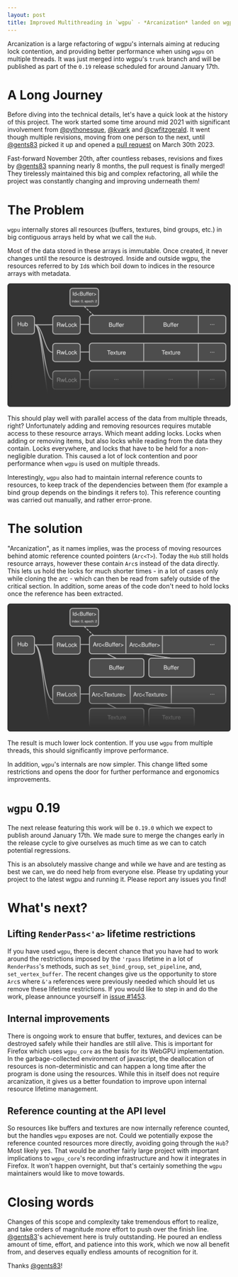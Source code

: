 ```yaml
---
layout: post
title: Improved Multithreading in `wgpu` - *Arcanization* landed on wgpu's trunk.
---
```





Arcanization is a large refactoring of wgpu's internals aiming at reducing lock contention, and providing better performance when using `wgpu` on multiple threads. It was just merged into wgpu's `trunk` branch and will be published as part of the `0.19` release scheduled for around January 17th.

# A Long Journey

Before diving into the technical details, let's have a quick look at the history of this project. The work started some time around mid 2021 with significant involvement from [@pythonesque], [@kvark] and [@cwfitzgerald]. It went though multiple revisions, moving from one person to the next, until [@gents83] picked it up and opened a [pull request][arc-pr] on March 30th 2023.

Fast-forward November 20th, after countless rebases, revisions and fixes by [@gents83] spanning nearly 8 months, the pull request is finally merged! They tirelessly maintained this big and complex refactoring, all while the project was constantly changing and improving underneath them!

# The Problem

`wgpu` internally stores all resources (buffers, textures, bind groups, etc.) in big contiguous arrays held by what we call the `Hub`.

Most of the data stored in these arrays is immutable. Once created, it never changes until the resource is destroyed. Inside and outside wgpu, the resources referred to by `Id`s which boil down to indices in the resource arrays with metadata.

![A simplified diagram showing the Hub and resource arrays](img/arcanization-before.png)

This should play well with parallel access of the data from multiple threads, right? Unfortunately adding and removing resources requires mutable access to these resource arrays. Which meant adding locks. Locks when adding or removing items, but also locks while reading from the data they contain. Locks everywhere, and locks that have to be held for a non-negligible duration. This caused a lot of lock contention and poor performance when `wgpu` is used on multiple threads.

Interestingly, `wgpu` also had to maintain internal reference counts to resources, to keep track of the dependencies between them (for example a bind group depends on the bindings it refers to). This reference counting was carried out manually, and rather error-prone.

# The solution

"Arcanization", as it names implies, was the process of moving resources behind atomic reference counted pointers (`Arc<T>`). Today the `Hub` still holds resource arrays, however these contain `Arc`s instead of the data directly. This lets us hold the locks for much shorter times - in a lot of cases only while cloning the arc - which can then be read from safely outside of the critical section. In addition, some areas of the code don't need to hold locks once the reference has been extracted.

![A simplified diagram showing resources stored via Arcs](img/arcanization-after.png)

The result is much lower lock contention. If you use `wgpu` from multiple threads, this should significantly improve performance.

In addition, `wgpu`'s internals are now simpler. This change lifted some restrictions and opens the door for further performance and ergonomics improvements.

# `wgpu` 0.19

The next release featuring this work will be `0.19.0` which we expect to publish around January 17th. We made sure to merge the changes early in the release cycle to give ourselves as much time as we can to catch potential regressions.

This is an absolutely massive change and while we have and are testing as best we can, we do need help from everyone else. Please try updating your project to the latest wgpu and running it. Please report any issues you find!

# What's next?

## Lifting `RenderPass<'a>` lifetime restrictions

If you have used `wgpu`, there is decent chance that you have had to work around the restrictions imposed by the `'rpass` lifetime in a lot of `RenderPass`'s methods, such as `set_bind_group`, `set_pipeline`, and, `set_vertex_buffer`. The recent changes give us the opportunity to store `Arc`s where `&'a` references were previously needed which should let us remove these lifetime restrictions. If you would like to step in and do the work, please announce yourself in [issue #1453][rp-pr].

## Internal improvements

There is ongoing work to ensure that buffer, textures, and devices can be destroyed safely while their handles are still alive. This is important for Firefox which uses `wgpu_core` as the basis for its WebGPU implementation. In the garbage-collected environment of javascript, the deallocation of resources is non-deterministic and can happen a long time after the program is done using the resources. While this in itself does not require arcanization, it gives us a better foundation to improve upon internal resource lifetime management.

## Reference counting at the API level

So resources like buffers and textures are now internally reference counted, but the handles `wgpu` exposes are not. Could we potentially expose the reference counted resources more directly, avoiding going through the `Hub`? Most likely yes. That would be another fairly large project with important implications to `wgpu_core`'s recording infrastructure and how it integrates in Firefox. It won't happen overnight, but that's certainly something the `wgpu` maintainers would like to move towards.

# Closing words

Changes of this scope and complexity take tremendous effort to realize, and take orders of magnitude *more* effort to push over the finish line. [@gents83]'s achievement here is truly outstanding. He poured an endless amount of time, effort, and patience into this work, which we now all benefit from, and deserves equally endless amounts of recognition for it.

Thanks [@gents83]!

[@pythonesque]: https://github.com/pythonesque
[@kvark]: https://github.com/kvark
[@cwfitzgerald]: https://github.com/cwfitzgerald
[@gents83]: https://github.com/gents83
[rp-pr]: https://github.com/gfx-rs/wgpu/issues/1453
[arc-pr]: https://github.com/gfx-rs/wgpu/pull/3626

